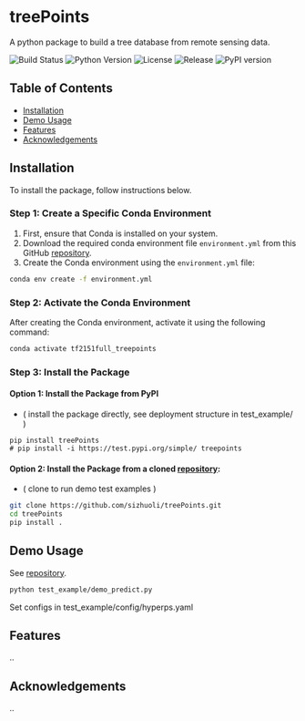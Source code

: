 # treePoints

A python package to build a tree database from remote sensing data.


![Build Status](https://img.shields.io/badge/build-passing-green)
![Python Version](https://img.shields.io/badge/python-3.11-blue)
![License](https://img.shields.io/badge/Apache-2.0-blue)
![Release](https://img.shields.io/badge/release-v0.1.3-orange)
![PyPI version](https://img.shields.io/pypi/v/treepoints)

## Table of Contents

- [Installation](#installation)
- [Demo Usage](#demo-usage)
- [Features](#features)
- [Acknowledgements](#acknowledgements)


## Installation

To install the package, follow instructions below.

### Step 1: Create a Specific Conda Environment

1. First, ensure that Conda is installed on your system.
2. Download the required conda environment file `environment.yml` from this GitHub [repository](https://github.com/sizhuoli/treePoints).
3. Create the Conda environment using the `environment.yml` file:

```bash
conda env create -f environment.yml
```

### Step 2: Activate the Conda Environment

After creating the Conda environment, activate it using the following command:

```bash
conda activate tf2151full_treepoints
```

### Step 3: Install the Package

#### Option 1: Install the Package from PyPI

* ( install the package directly, see deployment structure in test_example/ )

```
pip install treePoints
# pip install -i https://test.pypi.org/simple/ treepoints
```

#### Option 2: Install the Package from a cloned [repository](https://github.com/sizhuoli/treePoints):

* ( clone to run demo test examples )

```bash
git clone https://github.com/sizhuoli/treePoints.git
cd treePoints
pip install .
```


## Demo Usage

See [repository](https://github.com/sizhuoli/treePoints).

```bash
python test_example/demo_predict.py
```

Set configs in test_example/config/hyperps.yaml


## Features
..

## Acknowledgements
..